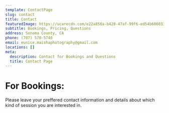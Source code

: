 ```yaml
---
template: ContactPage
slug: contact
title: Contact
featuredImage: https://ucarecdn.com/e22a858a-b420-47af-99f6-ed54b6860333/
subtitle: Bookings, Pricing, Questions
address: Sonoma County, CA
phone: (707) 570-5740
email: eunice.maishaphotography@gmail.com
locations: []
meta:
  description: Contact for Bookings and Questions
  title: Contact Page
---
```

# For Bookings:

Please leave your preffered contact information and details about which kind of session you are interested in.